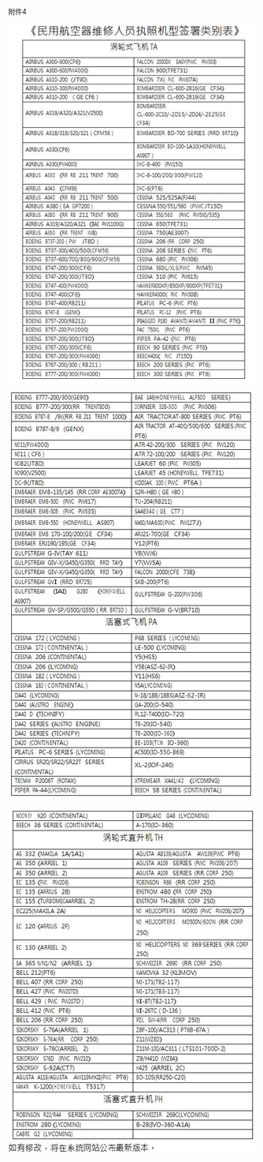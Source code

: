 附件4

![民用航空器维修人员执照机型签署类别表](附件4.1.JPG)

![民用航空器维修人员执照机型签署类别表](附件4.2.JPG)

![民用航空器维修人员执照机型签署类别表](附件4.3.JPG)